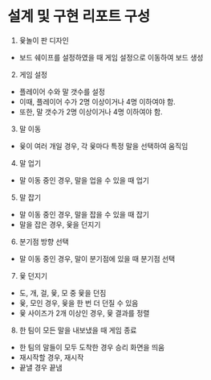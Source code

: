 # 설계 및 구현 리포트 구성

1. 윷놀이 판 디자인
- 보드 쉐이프를 설정하였을 때 게임 설정으로 이동하여 보드 생성

2. 게임 설정
- 플레이어 수와 말 갯수를 설정
- 이때, 플레이어 수가 2명 이상이거나 4명 이하여야 함.
- 또한, 말 갯수가 2명 이상이거나 4명 이하여야 함.

3. 말 이동
- 윷이 여러 개일 경우, 각 윷마다 특정 말을 선택하여 움직임

4. 말 업기
- 말 이동 중인 경우, 말을 업을 수 있을 때 업기

5. 말 잡기
- 말 이동 중인 경우, 말을 잡을 수 있을 때 잡기
- 말을 잡은 경우, 윷을 던지기

6. 분기점 방향 선택
- 말 이동 중인 경우, 말이 분기점에 있을 때 분기점 선택

7. 윷 던지기
- 도, 개, 걸, 윷, 모 중 윷을 던짐
- 윷, 모인 경우, 윷을 한 번 더 던질 수 있음
- 윷 사이즈가 2개 이상인 경우, 윷 결과를 정렬

8. 한 팀이 모든 말을 내보냈을 때 게임 종료
- 한 팀의 말들이 모두 도착한 경우 승리 화면을 띄움
- 재시작할 경우, 재시작
- 끝낼 경우 끝냄
